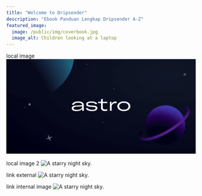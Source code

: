 ```yaml
---
title: "Welcome to Dripsender"
description: "Ebook Panduan Lengkap Dripsender A-Z"
featured_image:
  image: /public/img/coverbook.jpg
  image_alt: Children looking at a laptop
---
```


local image
![A starry night sky.](/public/default-og-image.png)

local image 2
![A starry night sky.](/assets/images/coverbook.jpg)

link external
![A starry night sky.](https://mdg.imgix.net/assets/images/san-juan-mountains.jpg)

link internal image
![A starry night sky.](https://ebook-dripsender.netlify.app/public/img/coverbook.jpg)
